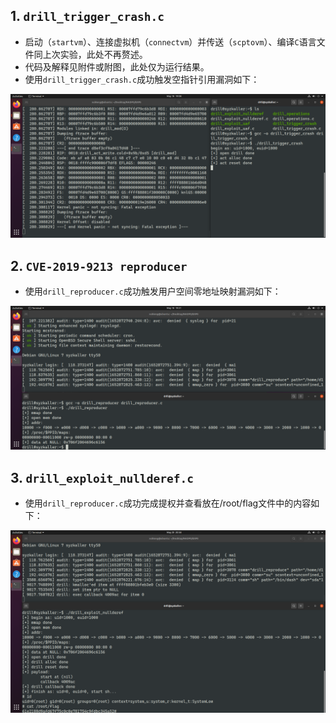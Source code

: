 ## 1. `drill_trigger_crash.c`

- 启动（`startvm`）、连接虚拟机（`connectvm`）并传送（`scptovm`）、编译`C`语言文件同上次实验，此处不再赘述。
- 代码及解释见附件或附图，此处仅为运行结果。
- 使用`drill_trigger_crash.c`成功触发空指针引用漏洞如下：

![1.drill_trigger_crash.c](https://raw.githubusercontent.com/BIIIANG/pic/main/202205202054138.png)

<div style="page-break-after:always;"></div>

## 2. `CVE-2019-9213 reproducer`

- 使用`drill_reproducer.c`成功触发用户空间零地址映射漏洞如下：

![2.drill_reproducer.c](https://raw.githubusercontent.com/BIIIANG/pic/main/202205202056881.png)

<div style="page-break-after:always;"></div>

## 3. `drill_exploit_nullderef.c`

- 使用`drill_reproducer.c`成功完成提权并查看放在/root/flag文件中的内容如下：

![3.drill_exploit_nullderef.c](https://raw.githubusercontent.com/BIIIANG/pic/main/202205202058424.png)